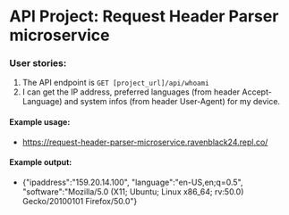 
# API Project: Request Header Parser microservice

### User stories:

1. The API endpoint is `GET [project_url]/api/whoami`
2. I can get the IP address, preferred languages (from header Accept-Language) and system infos (from header User-Agent) for my device.

#### Example usage:
* https://request-header-parser-microservice.ravenblack24.repl.co/

#### Example output:
*  {"ipaddress":"159.20.14.100", "language":"en-US,en;q=0.5", "software":"Mozilla/5.0 (X11; Ubuntu; Linux x86_64; rv:50.0) Gecko/20100101 Firefox/50.0"}